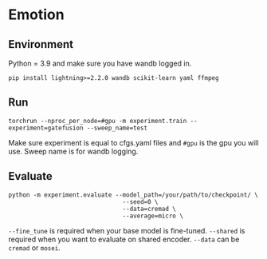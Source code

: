 # Emotion
## Environment
Python = 3.9 and make sure you have wandb logged in.
```
pip install lightning>=2.2.0 wandb scikit-learn yaml ffmpeg
```
## Run
```
torchrun --nproc_per_node=#gpu -m experiment.train --experiment=gatefusion --sweep_name=test
```
Make sure experiment is equal to cfgs.yaml files and ```#gpu``` is the gpu you will use. Sweep name is for wandb logging.

## Evaluate
```
python -m experiment.evaluate --model_path=/your/path/to/checkpoint/ \
                                --seed=0 \
                                --data=cremad \
                                --average=micro \
```
```--fine_tune``` is required when your base model is fine-tuned. ```--shared``` is required when you want to evaluate on shared encoder. ```--data``` can be ```cremad``` or ```mosei```.
